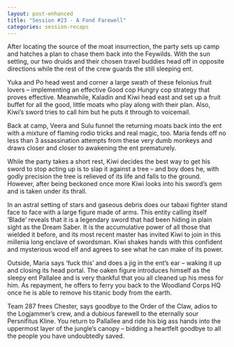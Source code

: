 ```yaml
---
layout: post-enhanced
title: "Session #23 - A Fond Farewell"
categories: session-recaps
---
```


After locating the source of the moat insurrection, the party sets up camp and hatches a plan to chase them back into the Feywilds. With the sun setting, our two druids and their chosen travel buddies head off in opposite directions while the rest of the crew guards the still sleeping ent.

Yuka and Po head west and corner a large swath of these felonius fruit lovers – implementing an effective Good cop Hungry cop strategy that proves effective. Meanwhile, Kaladin and Kiwi head east and set up a fruit buffet for all the good, little moats who play along with their plan. Also, Kiwi’s sword tries to call him but he puts it through to voicemail.

Back at camp, Veera and Sulu funnel the returning moats back into the ent with a mixture of flaming rodio tricks and real magic, too. Maria fends off no less than 3 assassination attempts from these very dumb monkeys and draws closer and closer to awakening the ent prematurely.

While the party takes a short rest, Kiwi decides the best way to get his sword to stop acting up is to slap it against a tree – and boy does he, with godly precision the tree is relieved of its life and falls to the ground. However, after being beckoned once more Kiwi looks into his sword’s gem and is taken under its thrall.

In an astral setting of stars and gaseous debris does our tabaxi fighter stand face to face with a large figure made of arms. This entity calling itself ‘Blade’ reveals that it is a legendary sword that had been hiding in plain sight as the Dream Saber. It is the accumulative power of all those that wielded it before, and its most recent master has invited Kiwi to join in this millenia long enclave of swordsman. Kiwi shakes hands with this confident and mysterious wood elf and agrees to see what he can make of its power.

Outside, Maria says ‘fuck this’ and does a jig in the ent’s ear – waking it up and closing its head portal. The oaken figure introduces himself as the sleepy ent Pallalee and is very thankful that you all cleaned up his mess for him. As repayment, he offers to ferry you back to the Woodland Corps HQ once he is able to remove his titanic body from the earth.

Team 287 frees Chester, says goodbye to the Order of the Claw, adios to the Logjammer’s crew, and a dubious farewell to the eternally sour Persnifitus Kline. You return to Pallallee and ride his big ass hands into the uppermost layer of the jungle’s canopy – bidding a heartfelt goodbye to all the people you have undoubtedly saved.
